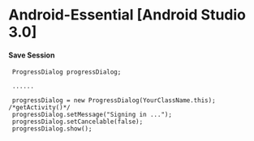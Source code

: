 # Android-Essential [Android Studio 3.0]

####  Save Session
     
     ProgressDialog progressDialog;
     
     ......

     progressDialog = new ProgressDialog(YourClassName.this); /*getActivity()*/
     progressDialog.setMessage("Signing in ...");
     progressDialog.setCancelable(false);
     progressDialog.show();
